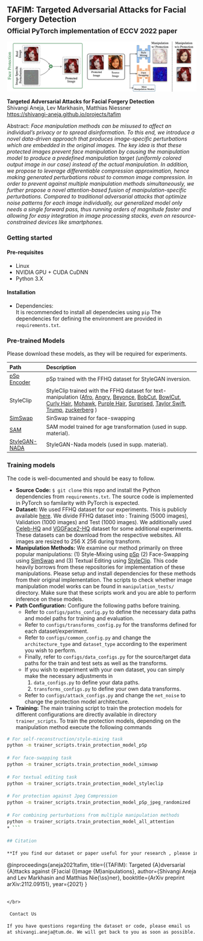## TAFIM: Targeted Adversarial Attacks for Facial Forgery Detection<br><sub>Official PyTorch implementation of ECCV 2022 paper</sub>

![Teaser Image](./docs/teaser.jpeg)

**Targeted Adversarial Attacks for Facial Forgery Detection**<br>
Shivangi Aneja, Lev Markhasin, Matthias Niessner<br>
https://shivangi-aneja.github.io/projects/tafim <br>

Abstract: *Face manipulation methods can be misused to affect an individual’s privacy or to spread disinformation. To this end, we introduce a novel data-driven approach that produces image-specific perturbations which are embedded in the original images. The key idea is that these protected images prevent face manipulation by causing the manipulation model to produce a predefined manipulation target (uniformly colored output image in our case) instead of the actual manipulation. In addition, we propose to leverage differentiable compression approximation, hence making generated perturbations robust to common image compression. In order to prevent against multiple manipulation methods simultaneously, we further propose a novel attention-based fusion of manipulation-specific perturbations. Compared to traditional adversarial attacks that optimize noise patterns for each image individually, our generalized model only needs a single forward pass, thus running orders of magnitude faster and allowing for easy integration in image processing stacks, even on resource-constrained devices like smartphones.*

### Getting started

#### Pre-requisites
- Linux
- NVIDIA GPU + CUDA CuDNN 
- Python 3.X

#### Installation
- Dependencies:  
It is recommended to install all dependecies using `pip`
The dependencies for defining the environment are provided in `requirements.txt`.

### Pre-trained Models
Please download these models, as they will be required for experiments.

| Path                                                                                                                                                                                | Description
|:------------------------------------------------------------------------------------------------------------------------------------------------------------------------------------| :----------
| [pSp Encoder](https://drive.google.com/file/d/1bMTNWkh5LArlaWSc_wa8VKyq2V42T2z0/view?usp=sharing)                                                                                   | pSp trained with the FFHQ dataset for StyleGAN inversion.
| StyleClip                                                                                                                                                                           | StyleClip trained with the FFHQ dataset for text-manipulation ([Afro](https://drive.google.com/uc?id=1i5vAqo4z0I-Yon3FNft_YZOq7ClWayQJ), [Angry](https://drive.google.com/uc?id=1g82HEH0jFDrcbCtn3M22gesWKfzWV_ma), [Beyonce](https://drive.google.com/uc?id=1KJTc-h02LXs4zqCyo7pzCp0iWeO6T9fz), [BobCut](https://drive.google.com/uc?id=1IvyqjZzKS-vNdq_OhwapAcwrxgLAY8UF), [BowlCut](https://drive.google.com/uc?id=1xwdxI2YCewSt05dEHgkpmmzoauPjEnnZ), [Curly Hair](https://drive.google.com/uc?id=1xZ7fFB12Ci6rUbUfaHPpo44xUFzpWQ6M), [Mohawk](https://drive.google.com/uc?id=1oMMPc8iQZ7dhyWavZ7VNWLwzf9aX4C09), [Purple Hair](https://drive.google.com/uc?id=14H0CGXWxePrrKIYmZnDD2Ccs65EEww75), [Surprised](https://drive.google.com/uc?id=1F-mPrhO-UeWrV1QYMZck63R43aLtPChI), [Taylor Swift](https://drive.google.com/uc?id=10jHuHsKKJxuf3N0vgQbX_SMEQgFHDrZa), [Trump](https://drive.google.com/uc?id=14v8D0uzy4tOyfBU3ca9T0AzTt3v-dNyh), [zuckerberg](https://drive.google.com/uc?id=1NjDcMUL8G-pO3i_9N6EPpQNXeMc3Ar1r)  )
| [SimSwap](https://drive.google.com/drive/folders/1ta6CZ_WSXudf7Zp7zw3mrw1QRCTaDD3M?usp=sharinghttps://drive.google.com/drive/folders/1ta6CZ_WSXudf7Zp7zw3mrw1QRCTaDD3M?usp=sharing) | SinSwap trained for face-swapping
| [SAM]()                                                                                         | SAM model trained for age transformation (used in supp. material).
| [StyleGAN-NADA](https://drive.google.com/drive/folders/1Z76nD8pXIL2O5f6xV8VjM4DUCmhbzn0l?usp=sharing)                                                                               | StyleGAN-Nada models (used in supp. material).

### Training models

The code is well-documented and should be easy to follow.
* **Source Code:**   `$ git clone` this repo and install the Python dependencies from `requirements.txt`. The source code is implemented in PyTorch so familarity with PyTorch is expected.
* **Dataset:** We used FFHQ dataset for our experiments. This is publicly available [here](https://github.com/NVlabs/ffhq-dataset). We divide FFHQ dataset into  : Training (5000 images), Validation (1000 images) and Test (1000 images). We additionally used [Celeb-HQ](https://openreview.net/forum?id=Hk99zCeAb) and [VGGFace2-HQ](https://github.com/NNNNAI/VGGFace2-HQ) dataset for some additional experiments. These datasets can be download from the respective websites. All images are resized to 256 X 256 during transform.
* **Manipulation Methods:** We examine our method primarily on three popular manipulations: (1) Style-Mixing using [pSp](https://github.com/eladrich/pixel2style2pixel) (2) Face-Swapping using [SimSwap](https://github.com/neuralchen/SimSwap) and (3) Textual Editing using [StyleClip](https://www.google.com/search?q=styleclip).  This code heavily borrows from these repositories for implementation of these manipulations. Please setup and install dependencies for these methods from their original implementation. The scripts to check whether image manipulation model works can be found in `manipulation_tests/` directory. Make sure that these scripts work and you are able to perform inference on these models.                                 
* **Path Configuration:** Configure the following paths before training. 
  - Refer to `configs/paths_config.py` to define the necessary data paths and model paths for training and evaluation. 
  - Refer to `configs/transforms_config.py` for the transforms defined for each dataset/experiment.
  - Refer to `configs/common_config.py` and change the `architecture_type` and `dataset_type` according to the experiment you wish to perform.
  - Finally, refer to `configs/data_configs.py` for the source/target data paths for the train and test sets as well as the transforms.
  - If you wish to experiment with your own dataset, you can simply make the necessary adjustments in 
      1. `data_configs.py` to define your data paths.
      2. `transforms_configs.py` to define your own data transforms.
  - Refer to `configs/attack_configs.py` and change the `net_noise` to change the protection model architecture.
* **Training:** The main training script to train the protection models for different configurations are directly available in directory `trainer_scripts`. To train the protection models, depending on the manipulation method execute the following commands
```.bash
# For self-reconstruction/style-mixing task
python -m trainer_scripts.train_protection_model_pSp 

# For face-swapping task
python -m trainer_scripts.train_protection_model_simswap

# For textual editing task
python -m trainer_scripts.train_protection_model_styleclip

# For protection against Jpeg Compression
python -m trainer_scripts.train_protection_model_pSp_jpeg_randomized

# For combining perturbations from multiple manipulation methods 
python -m trainer_scripts.train_protection_model_all_attention
* ```

## Citation

**If you find our dataset or paper useful for your research , please include the following citation:**


```
@inproceedings{aneja2021tafim,
    title={{TAFIM}: Targeted {A}dversarial {A}ttacks against {F}acial {I}mage {M}anipulations}, 
    author={Shivangi Aneja and Lev Markhasin and Matthias Nie{\ss}ner},
    booktitle={ArXiv preprint arXiv:2112.09151},
    year={2021}
}
```

</br>

 Contact Us

If you have questions regarding the dataset or code, please email us at shivangi.aneja@tum.de. We will get back to you as soon as possible.
